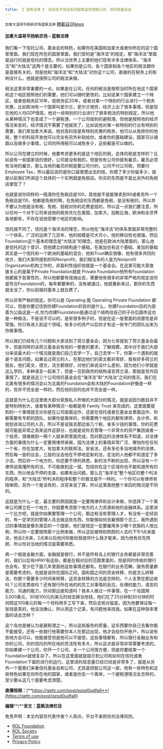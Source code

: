 ```yaml
---
title: 【 蓝枫法律 】 如何在不同法系的国家运作控股公司、信托和基金会
---
```

`加拿大温哥华扬帆农场蓝枫法律` [轉載自GNews](https://gnews.org/zh-hans/2179383/)

#### **加拿大温哥华扬帆农场 – 蓝枫法律**

我们看一下信托公司、基金会的特色，如果你在美国和加拿大或者你所在的这个国家里面，我们现在所在的国家里面，我们受的是“海洋法”的规定，那“海洋法”里面是运行的就是信托的理念。所以当世界上主要的他们现有许多法律体系，“海洋法”和“大陆法”这两个是主要的，如果你是公司，各个国家和各个地区的税法跟你是直接有关的，但是他和“海洋法”和“大陆法”对你这个公司，直接的在税务上的影响没什么，他就是按照公司的税法来做。

税法这里非常重要的一点，如果是在公司，任何的税法是按照当时所在地这个国家和这个地区按照他们的需要，他们可以随时更改的，比如说某个国家建立一个特区，或者低税务区10年，低税务区20年，或者对某一个特别的行业进行一个税务优惠，比如欧洲有一个国家叫爱尔兰，爱尔兰很穷，经济上出了很多事情，但是现在他的人均GDP很高，他对一些特别的行业进行了很多税法的特别规定，所以他从某种情况下也变成了一个避税港，一个公司级别的避税港。但他是按照他的经济情况来变的，经济情况不需要了他就改了，比如说他对某一些特别的行业有特别的需要，我们拿加拿大来说，他对高科技是有特别优惠的税务，他可以从免除你的地税，整个的科技开发他可以完全有另外补贴给你，或者你的基础建设，国家可以铺路以及做多少事情，公司的所得税可以减免多少，这些都是可以做的。

所以公司在建立的时候，他要考虑更多的是这个地区的税，总体的税是怎样的？比如说有一些国家说的很好，公司是没有税的，但是你有公司你就有雇员，雇员必须有当地的雇员，那么当地的雇员的税是要公司付的，公司不付公司税，但要付Employee Tax，所以最后说的是你口袋里摸出去的钱，你摸了多少你留多少，就是以前我们所讲这个具体的一个实例就是免税店。你买的东西是不是比另外的免税店便宜了？

也就是说你同样的一瓶酒你在免税店是100，其他是不是能够卖到90或者另外一个免税店是110，他都是免税的啊，在免税店的东西都是免税，是没有税的，所以并不要认为他是没有税、免税、低税对你的花费是低的，所以这一点我们要注意，所以任何一个对于公司来说他的税务优化在美国，加拿大，加勒比海，欧洲和全世界各地都有，不存在说他受哪个地区的影响。

信托就不同了，信托是个海洋法的理念，所以他在“海洋法”的体系里面非常完整的一个体系，广泛的运用了几百年，他的规模是可大可小，他的移动性也很强，然后Foundation这个基本的理念是“大陆法”的理念，他是在欧洲大陆里面的，那么他是信托的这个意识，但他建立的结构是个基础，在美加也有这个基础，美加的基础其实是一个信托和一个欧洲的基础的混合，他和Trust确实很像，他有很多共同的地方，我们大家所提到的叫Nonprofit，我们相当多的人是为Nonprofit Organization机构工作的，非盈利性组织他就是一个基金会。在这里可能大家直接关心的是属于Private Foundation就是 Private Foundation他所有Foundation他都属于慈善性的，所以他都要有钱捐出去，需要他有很多的非常严格的规定说你是符合Foundation的，每年都要审的，没有被通过，他就重新来过，那你的东西就全没了，你以前做的基本上就白费了。

所以非常严格的规定。你可以是 Operating 能 Operating Private Foundation 都可以，但是你要记住到你建Foundation的目的是什么，你建Foundation目的为慈善为公益这是一点,你为你建Foundation是通过这个结构往自己的子孙后面传这也是一种做法，不是说不可以的，是有很多例子的，但是在这一层里面的闭塞性是非常强，你只有进入到这个领域，有多少的资产以后你才有这一些专门的团队出来为你做事情。

所以我们已经有几个问题和大家谈到了荷兰基金会，因为七哥提到了荷兰基金会最牛，但是同样的话荷兰基金会有他的一整套的要求，了解规模，其中对于我们大部分来说最大的一个情况就是我们自己去学一下，自己去学一下，你第一个遇到的就是个语言问题，如果去过荷兰的人，在那边他们的英文都非常好，我有好多荷兰的朋友，他们英文，德文，法文都很好，对他们来说没什么差别，因为他们小学就是这么学的，多种语言一起来了，但是一旦到政府的结构语言荷兰语，那就是另外回事情了。就是说这三个公司信托基金会在“海洋法”和“大陆法”之间的情况，我们在北美有很多的情况会以为北美的Foundation会和大陆的Foundation好像是一样的，但并不完全是一样的，然后他的目的也并不完全是一样。

这就是为什么在这里绝大部分家族私人所做的大部分的情况，就是说因为数目并不是特别特别大，或者有某种情况一般都是用 Family Trust 来完成的，这里面要提到的一个事情就无论你是在公司层面运作，还是在信托或者在基金会里面运作，你都需要有专职的团队，如果你是离岸的，你需要两个地区的都有律师，会计师，和规划咨询公司的人员，所以不是说我去那边省几个税，省多少钱的事情，你的花费就可能是非常之高来运作这部分，也就是说你去管理一个非常大的资产集团或者一个投资，很难做到一两个人就来把里面完成，而对那边的法律体系不知道，对法律方面的事情为什么一定要用律师来做，因为法律上的事情非常广泛，哪怕你在任何一个省，你在加拿大，有加拿大的联邦法，安省法，还有多伦多当地城市的法律，然后每一层的议会，三层的议会他在不停地定新的法，定法的人他都不知道定了多少法，然后你一个地方的，你还要不停的熟悉，新的法不断的出现，所以没有一个律师说我懂所有的法，不可能做到这一层。包括你在这个区域你也不能知道所有的东西，所以他会不停的去查，如果有出问题，那么在“海洋法”整个地区的整个判决的程序，和“大陆法”所判决的程序和整个的做法是不一样的。一个你可以有律师有陪审团，另外一个是没有的，法官来说了算，所以这里面他整个来回的情况是不同的。

这就是为什么一定，最主要的原因就是一定要用律师和会计来做，你选择了一个离岸公司建立在一个地方，你就要考虑那个地方的人力资源和他的金融体系。这里讲一个比方吧，就是你如果要管理一个公司，那边有没有管理人才，有没有一定经验的、有一定学历的管理人员去做这些东西，你能够如何去雇佣那个员工，我所遇到过的事情就是像东南亚的一个国家，他们是规定一定要雇用多少哪个民族的人按比例，所以你一定要按照那个比例来做，所以这批被特别照顾的人去约下午1点来面谈，他会2点来，2点来以后他问你能给我提供什么我才能来，因为他有优先照顾，所以你对当地的情况是需要熟悉。

再一个就是金融方面，金融就是银行，并不是所有岛上的银行业务都是非常完善的，我们以后有HPAY有这些，都是在相对应的范围里面的，但是同时传统的银行也会有，至少在下面几年里面他这些事情还都有。在银行的业务范畴，服务质量都是需要考虑的，也就是说你在国际之间，国和国之间的资金转移，你是怎么转移法，你那个需要多少时间来转移，这资金转移的方法是怎样的，个人支票在那边收吗？公司支票收吗？还有银行所在地的的员工对事情的反应，处理的能力，语言的能力，沟通的能力，你对那边是知道吗？我本人做过一件事情，在一个岛国用3,000美元，30张100元的美元的钱去换当地钱，他们花了25分钟到30分钟的时间把这100美元的每一个号码用手工写下来，然后去核对留底，因为他要保证每一张钱是真的，他没法确认，所以用这个记录，有问题他来找我。如果在这种效率里面的话会怎样？

这个岛也是被认为是避税港之一，所以这些服务的质量，这东西要你自己去看你能不能接受。还有一些银行他需要你本人在那边出现，他才会给你开账户，所以说有些地方会可以，他能接受但是他可以不接受。这些事情都有，所以银行金融业务和你的公司，你的信托的所在地的灵活性有多大，所以这点是非常非常需要考虑的。你如果建一个公司，你开一个公司、关一个公司很方便，但是你要结束一个Foundation就很复杂了。所以在这里面就是提示到公司和如何在信托或者Foundation下面的进行的运行。这里讲的信息量已经已经是非常多了，就是从另外一个面我们来看信托基金会和公司，尤其是控股公司这一层，他有一些特色和这些特色如果在你所在地的国家，或者是你去一个离岸，一个避税港情况会怎样的，至少要从这几个面要考虑清楚。

**直播视频：**[**https://gettr.com/post/pzpd0udfa6**](https://gettr.com/post/pzpd0udfa6)

**编辑****/****发文：蓝枫法律栏目**

 

免责声明：本文内容仅代表作者个人观点，平台不承担任何法律风险。

- [ROL Foundation](https://rolfoundation.org/)
- [ROL Society](https://rolsociety.org/)
- [Terms of use](https://gnews.org/terms-of-use-3/)
- [Privacy Policy](https://gnews.org/privacy-policy/)
